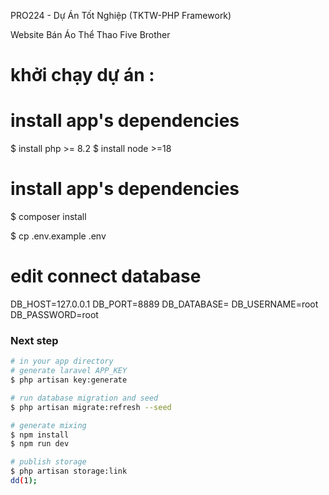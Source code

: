 
PRO224 - Dự Án Tốt Nghiệp (TKTW-PHP Framework)

Website Bán Áo Thể Thao Five Brother

# khởi chạy dự án :

# install app's dependencies

$ install php >= 8.2
$ install node >=18

# install app's dependencies

$ composer install

$ cp .env.example .env

# edit connect database

DB_HOST=127.0.0.1
DB_PORT=8889
DB_DATABASE=
DB_USERNAME=root
DB_PASSWORD=root

### Next step

```bash
# in your app directory
# generate laravel APP_KEY
$ php artisan key:generate

# run database migration and seed
$ php artisan migrate:refresh --seed

# generate mixing
$ npm install
$ npm run dev

# publish storage
$ php artisan storage:link
dd(1);
